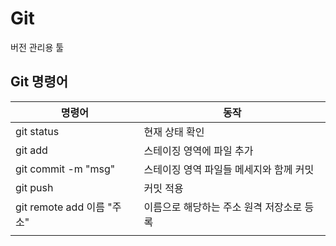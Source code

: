 # Git
버전 관리용 툴

## Git 명령어

| 명령어                     | 동작                                      |
| -------------------------- | ----------------------------------------- |
| git status                 | 현재 상태 확인                            |
| git add                    | 스테이징 영역에 파일 추가                 |
| git commit -m "msg"        | 스테이징 영역 파일들 메세지와 함께 커밋   |
| git push                   | 커밋 적용                                 |
| git remote add 이름 "주소" | 이름으로 해당하는 주소 원격 저장소로 등록 |
|                            |                                           |
